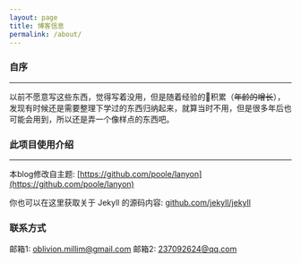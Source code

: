 ```yaml
---
layout: page
title: 博客信息
permalink: /about/
---
```


### 自序
---
以前不愿意写这些东西，觉得写着没用，但是随着经验的积累（~~年龄的增长~~），发现有时候还是需要整理下学过的东西归纳起来，就算当时不用，但是很多年后也可能会用到，所以还是弄一个像样点的东西吧。


### 此项目使用介绍
---
本blog修改自主题: [https://github.com/poole/lanyon](https://github.com/poole/lanyon)

你也可以在这里获取关于 Jekyll 的源码内容: [github.com/jekyll/jekyll](https://github.com/jekyll/jekyll)

### 联系方式

邮箱1: <oblivion.millim@gmail.com>
邮箱2: <237092624@qq.com>
